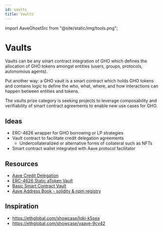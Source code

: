 ```yaml
---
id: vaults
title: Vaults
---
```


import AaveGhostSrc from "@site/static/img/tools.png";

# Vaults

Vaults can be any smart contract integration of GHO which defines the allocation of GHO tokens amongst entities (users, groups, protocols, autonomous agents).

Put another way: a GHO vault is a smart contract which holds GHO tokens and contains logic to define the who, what, where, and how interactions can happen between entities and tokens.

The vaults prize category is seeking projects to leverage composability and verifiability of smart contract agreements to enable new use cases for GHO.

## Ideas

- ERC-4626 wrapper for GHO borrowing or LP strategies
- Vault contract to facilitate credit delegation agreements
  - Undercollateralized or alternative forms of collateral such as NFTs
- Smart contract wallet integrated with Aave protocol facilitator

## Resources

- [Aave Credit Delegation](https://docs.aave.com/developers/guides/credit-delegation)
- [ERC-4626 Static aToken Vault](https://github.com/bgd-labs/static-a-token-v3)
- [Basic Smart Contract Vault](https://solidity-by-example.org/defi/vault/)
- [Aave Address Book - solidity & npm registry](https://github.com/bgd-labs/aave-address-book/)

## Inspiration

- https://ethglobal.com/showcase/loki-k5sea
- https://ethglobal.com/showcase/yaave-9cv42
